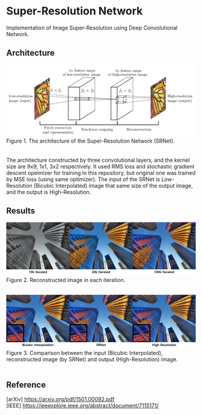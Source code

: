Super-Resolution Network
=====

Implementation of Image Super-Resolution using Deep Convolutional Network.  

Architecture
-----
![SRNet](./readme/srnet.png)  
Figure 1. The architecture of the Super-Resolution Network (SRNet).  
<br>  
The architecture constructed by three convolutional layers, and the kernel size are 9x9, 1x1, 3x2 respectively. It used RMS loss and stochastic gradient descent opeimizer for training in this repository, but original one was trained by MSE loss (using same optimizer). The input of the SRNet is Low-Resolution (Bicubic Interpolated) image that same size of the output image, and the output is High-Resolution.  

Results
-----
![SRNet](./readme/iteration.png)  
Figure 2. Reconstructed image in each iteration.  
<br>  

![SRNet](./readme/comparison.png)  
Figure 3. Comparison between the input (Bicubic Interpolated), reconstructed image (by SRNet) and output (High-Resolution) image.  
<br>  

Reference
-----
[arXiv] https://arxiv.org/pdf/1501.00092.pdf  
[IEEE] https://ieeexplore.ieee.org/abstract/document/7115171/  
